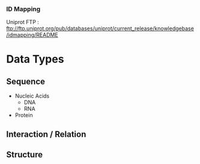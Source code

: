 ### ID Mapping
Uniprot FTP : ftp://ftp.uniprot.org/pub/databases/uniprot/current_release/knowledgebase/idmapping/README

# Data Types
## Sequence
* Nucleic Acids
  * DNA
  * RNA
* Protein

## Interaction / Relation

## Structure
